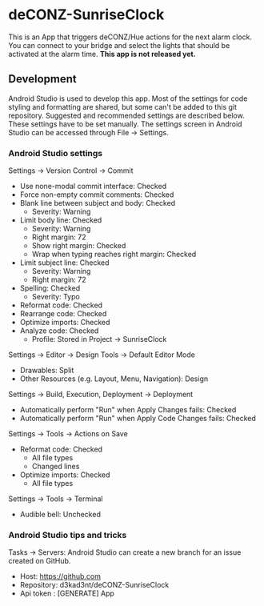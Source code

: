 # deCONZ-SunriseClock

This is an App that triggers deCONZ/Hue actions for the next alarm clock. You can connect to your bridge and select the lights that should be activated at the alarm time. **This app is not released yet.**

## Development

Android Studio is used to develop this app. Most of the settings for code styling and formatting are shared, but some can't be added to this git repository. Suggested and recommended settings are described below. These settings have to be set manually. The settings screen in Android Studio can be accessed through File -> Settings.

### Android Studio settings

Settings -> Version Control -> Commit

- Use none-modal commit interface: Checked
- Force non-empty commit comments: Checked
- Blank line between subject and body: Checked
  - Severity: Warning
- Limit body line: Checked
  - Severity: Warning
  - Right margin: 72
  - Show right margin: Checked
  - Wrap when typing reaches right margin: Checked
- Limit subject line: Checked
  - Severity: Warning
  - Right margin: 72
- Spelling: Checked
  - Severity: Typo
- Reformat code: Checked
- Rearrange code: Checked
- Optimize imports: Checked
- Analyze code: Checked
  - Profile: Stored in Project -> SunriseClock

Settings -> Editor -> Design Tools -> Default Editor Mode

- Drawables: Split
- Other Resources (e.g. Layout, Menu, Navigation): Design

Settings -> Build, Execution, Deployment -> Deployment

- Automatically perform "Run" when Apply Changes fails: Checked
- Automatically perform "Run" when Apply Code Changes fails: Checked

Settings -> Tools -> Actions on Save

- Reformat code: Checked
  - All file types
  - Changed lines
- Optimize imports: Checked
  - All file types

Settings -> Tools -> Terminal

- Audible bell: Unchecked

### Android Studio tips and tricks

Tasks -> Servers:
Android Studio can create a new branch for an issue created on GitHub.

- Host: https://github.com
- Repository: d3kad3nt/deCONZ-SunriseClock
- Api token : [GENERATE]
  App